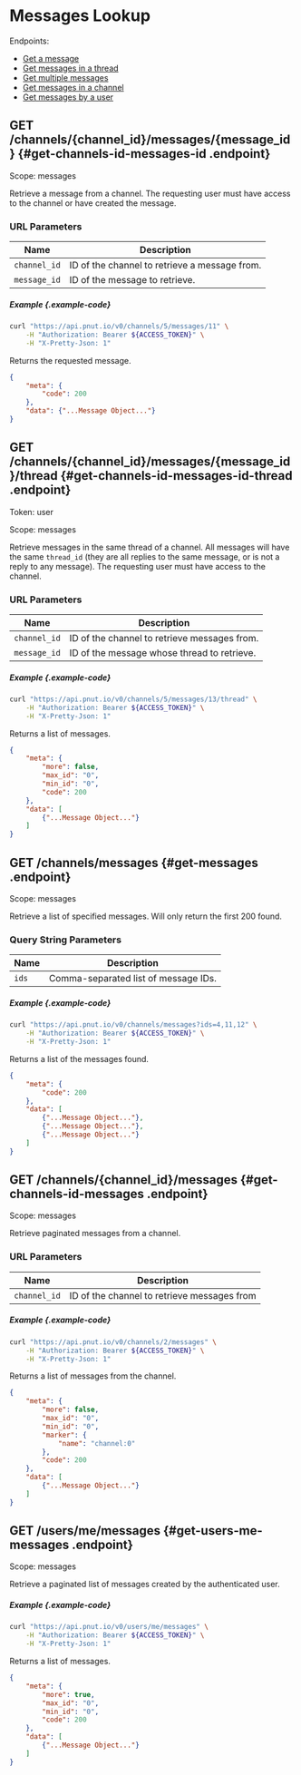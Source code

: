 # Messages Lookup

Endpoints:

* [Get a message](#get-channels-id-messages-id)
* [Get messages in a thread](#get-channels-id-messages-id-thread)
* [Get multiple messages](#get-messages)
* [Get messages in a channel](#get-channels-id-messages)
* [Get messages by a user](#get-users-me-messages)


## <span class="method method-get">GET</span> /channels/<span class="call-param">{channel_id}</span>/messages/<span class="call-param">{message_id}</span> {#get-channels-id-messages-id .endpoint}

Scope: <span class="endpoint-meta">messages</span>

Retrieve a message from a channel. The requesting user must have access to the channel or have created the message.

### URL Parameters

Name|Description
-|-
`channel_id`|ID of the channel to retrieve a message from.
`message_id`|ID of the message to retrieve.


##### Example {.example-code}

```bash
curl "https://api.pnut.io/v0/channels/5/messages/11" \
    -H "Authorization: Bearer ${ACCESS_TOKEN}" \
    -H "X-Pretty-Json: 1"
```

Returns the requested message.

```json
{
    "meta": {
        "code": 200
    },
    "data": {"...Message Object..."}
}
```



## <span class="method method-get">GET</span> /channels/<span class="call-param">{channel_id}</span>/messages/<span class="call-param">{message_id}</span>/thread {#get-channels-id-messages-id-thread .endpoint}

Token: <span class="endpoint-meta">user</span>

Scope: <span class="endpoint-meta">messages</span>

Retrieve messages in the same thread of a channel. All messages will have the same `thread_id` (they are all replies to the same message, or is not a reply to any message). The requesting user must have access to the channel.

### URL Parameters

Name|Description
-|-
`channel_id`|ID of the channel to retrieve messages from.
`message_id`|ID of the message whose thread to retrieve.


##### Example {.example-code}

```bash
curl "https://api.pnut.io/v0/channels/5/messages/13/thread" \
    -H "Authorization: Bearer ${ACCESS_TOKEN}" \
    -H "X-Pretty-Json: 1"
```

Returns a list of messages.

```json
{
    "meta": {
        "more": false,
        "max_id": "0",
        "min_id": "0",
        "code": 200
    },
    "data": [
        {"...Message Object..."}
    ]
}
```



## <span class="method method-get">GET</span> /channels/messages {#get-messages .endpoint}

Scope: <span class="endpoint-meta">messages</span>

Retrieve a list of specified messages. Will only return the first 200 found.

### Query String Parameters

Name|Description
-|-
`ids`|Comma-separated list of message IDs.

##### Example {.example-code}

```bash
curl "https://api.pnut.io/v0/channels/messages?ids=4,11,12" \
    -H "Authorization: Bearer ${ACCESS_TOKEN}" \
    -H "X-Pretty-Json: 1"
```

Returns a list of the messages found.

```json
{
    "meta": {
        "code": 200
    },
    "data": [
        {"...Message Object..."},
        {"...Message Object..."},
        {"...Message Object..."}
    ]
}
```


## <span class="method method-get">GET</span> /channels/<span class="call-param">{channel_id}</span>/messages {#get-channels-id-messages .endpoint}

Scope: <span class="endpoint-meta">messages</span>

Retrieve paginated messages from a channel.

### URL Parameters

Name|Description
-|-
`channel_id`|ID of the channel to retrieve messages from

##### Example {.example-code}

```bash
curl "https://api.pnut.io/v0/channels/2/messages" \
    -H "Authorization: Bearer ${ACCESS_TOKEN}" \
    -H "X-Pretty-Json: 1"
```

Returns a list of messages from the channel.

```json
{
    "meta": {
        "more": false,
        "max_id": "0",
        "min_id": "0",
        "marker": {
            "name": "channel:0"
        },
        "code": 200
    },
    "data": [
        {"...Message Object..."}
    ]
}
```


## <span class="method method-get">GET</span> /users/me/messages {#get-users-me-messages .endpoint}

Scope: <span class="endpoint-meta">messages</span>

Retrieve a paginated list of messages created by the authenticated user.

##### Example {.example-code}

```bash
curl "https://api.pnut.io/v0/users/me/messages" \
    -H "Authorization: Bearer ${ACCESS_TOKEN}" \
    -H "X-Pretty-Json: 1"
```

Returns a list of messages.

```json
{
    "meta": {
        "more": true,
        "max_id": "0",
        "min_id": "0",
        "code": 200
    },
    "data": [
        {"...Message Object..."}
    ]
}
```